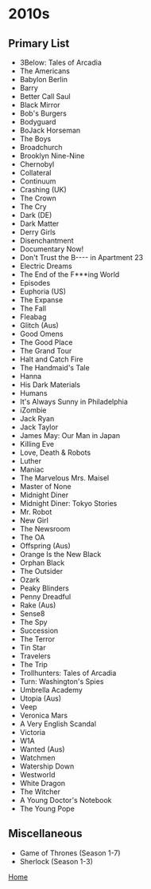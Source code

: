 # 2010s

## Primary List

- 3Below: Tales of Arcadia
- The Americans
- Babylon Berlin
- Barry
- Better Call Saul
- Black Mirror
- Bob's Burgers
- Bodyguard
- BoJack Horseman
- The Boys
- Broadchurch
- Brooklyn Nine-Nine
- Chernobyl
- Collateral
- Continuum
- Crashing (UK)
- The Crown
- The Cry
- Dark (DE)
- Dark Matter
- Derry Girls
- Disenchantment
- Documentary Now!
- Don't Trust the B---- in Apartment 23
- Electric Dreams
- The End of the F\*\*\*ing World
- Episodes
- Euphoria (US)
- The Expanse
- The Fall
- Fleabag
- Glitch (Aus)
- Good Omens
- The Good Place
- The Grand Tour
- Halt and Catch Fire
- The Handmaid's Tale
- Hanna
- His Dark Materials
- Humans
- It's Always Sunny in Philadelphia
- iZombie
- Jack Ryan
- Jack Taylor
- James May: Our Man in Japan
- Killing Eve
- Love, Death & Robots
- Luther
- Maniac
- The Marvelous Mrs. Maisel
- Master of None
- Midnight Diner
- Midnight Diner: Tokyo Stories
- Mr. Robot
- New Girl
- The Newsroom
- The OA
- Offspring (Aus)
- Orange Is the New Black
- Orphan Black
- The Outsider
- Ozark
- Peaky Blinders
- Penny Dreadful
- Rake (Aus)
- Sense8
- The Spy
- Succession
- The Terror
- Tin Star
- Travelers
- The Trip
- Trollhunters: Tales of Arcadia
- Turn: Washington's Spies
- Umbrella Academy
- Utopia (Aus)
- Veep
- Veronica Mars
- A Very English Scandal
- Victoria
- W1A
- Wanted (Aus)
- Watchmen
- Watership Down
- Westworld
- White Dragon
- The Witcher
- A Young Doctor's Notebook
- The Young Pope

## Miscellaneous

- Game of Thrones (Season 1-7)
- Sherlock (Season 1-3)

[Home](README.md)

